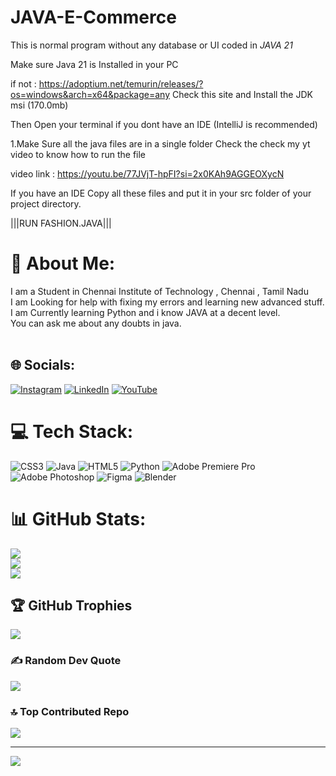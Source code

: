 # JAVA-E-Commerce
This is normal program without any database or UI coded in *JAVA 21*

Make sure Java 21 is Installed in your PC

if not : https://adoptium.net/temurin/releases/?os=windows&arch=x64&package=any Check this site
and Install the JDK msi (170.0mb)

Then Open your terminal if you dont have an IDE (IntelliJ is recommended)

1.Make Sure all the java files are in a single folder
Check the check my yt video to know how to run the file 

video link : https://youtu.be/77JVjT-hpFI?si=2x0KAh9AGGEOXycN

If you have an IDE Copy all these files and put it in your src folder of your project directory.

|||RUN FASHION.JAVA|||


# 💫 About Me:
I am a Student in Chennai Institute of Technology , Chennai , Tamil Nadu<br>I am Looking for help with fixing my errors and learning new advanced stuff.<br>I am Currently learning Python and i know JAVA at a decent level.<br>You can ask me about any doubts in java.<br><br>


## 🌐 Socials:
[![Instagram](https://img.shields.io/badge/Instagram-%23E4405F.svg?logo=Instagram&logoColor=white)](https://instagram.com/__sachinnnnnn_) [![LinkedIn](https://img.shields.io/badge/LinkedIn-%230077B5.svg?logo=linkedin&logoColor=white)](https://linkedin.com/in/sachin-kumaran-3b5a13327) [![YouTube](https://img.shields.io/badge/YouTube-%23FF0000.svg?logo=YouTube&logoColor=white)](https://youtube.com/@TamilGamerSachinTGSz) 

# 💻 Tech Stack:
![CSS3](https://img.shields.io/badge/css3-%231572B6.svg?style=for-the-badge&logo=css3&logoColor=white) ![Java](https://img.shields.io/badge/java-%23ED8B00.svg?style=for-the-badge&logo=openjdk&logoColor=white) ![HTML5](https://img.shields.io/badge/html5-%23E34F26.svg?style=for-the-badge&logo=html5&logoColor=white) ![Python](https://img.shields.io/badge/python-3670A0?style=for-the-badge&logo=python&logoColor=ffdd54) ![Adobe Premiere Pro](https://img.shields.io/badge/Adobe%20Premiere%20Pro-9999FF.svg?style=for-the-badge&logo=Adobe%20Premiere%20Pro&logoColor=white) ![Adobe Photoshop](https://img.shields.io/badge/adobe%20photoshop-%2331A8FF.svg?style=for-the-badge&logo=adobe%20photoshop&logoColor=white) ![Figma](https://img.shields.io/badge/figma-%23F24E1E.svg?style=for-the-badge&logo=figma&logoColor=white) ![Blender](https://img.shields.io/badge/blender-%23F5792A.svg?style=for-the-badge&logo=blender&logoColor=white)
# 📊 GitHub Stats:
![](https://github-readme-stats.vercel.app/api?username=Sachin-Kumaran&theme=dark&hide_border=false&include_all_commits=false&count_private=false)<br/>
![](https://github-readme-streak-stats.herokuapp.com/?user=Sachin-Kumaran&theme=dark&hide_border=false)<br/>
![](https://github-readme-stats.vercel.app/api/top-langs/?username=Sachin-Kumaran&theme=dark&hide_border=false&include_all_commits=false&count_private=false&layout=compact)

## 🏆 GitHub Trophies
![](https://github-profile-trophy.vercel.app/?username=Sachin-Kumaran&theme=radical&no-frame=false&no-bg=true&margin-w=4)

### ✍️ Random Dev Quote
![](https://quotes-github-readme.vercel.app/api?type=horizontal&theme=radical)

### 🔝 Top Contributed Repo
![](https://github-contributor-stats.vercel.app/api?username=Sachin-Kumaran&limit=5&theme=dark&combine_all_yearly_contributions=true)

---
[![](https://visitcount.itsvg.in/api?id=Sachin-Kumaran&icon=0&color=0)](https://visitcount.itsvg.in)
